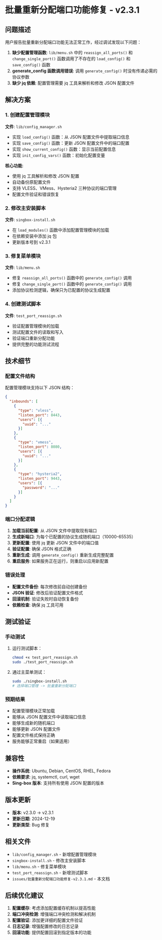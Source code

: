 # 批量重新分配端口功能修复 - v2.3.1

## 问题描述

用户报告批量重新分配端口功能无法正常工作，经过调试发现以下问题：

1. **缺少配置管理函数**: `lib/menu.sh` 中的 `reassign_all_ports()` 和 `change_single_port()` 函数调用了不存在的 `load_config()` 和 `save_config()` 函数
2. **generate_config 函数调用错误**: 调用 `generate_config()` 时没有传递必需的协议参数
3. **缺少 jq 依赖**: 配置管理需要 jq 工具来解析和修改 JSON 配置文件

## 解决方案

### 1. 创建配置管理模块

**文件**: `lib/config_manager.sh`

- 实现 `load_config()` 函数：从 JSON 配置文件中提取端口信息
- 实现 `save_config()` 函数：更新 JSON 配置文件中的端口配置
- 实现 `show_current_config()` 函数：显示当前配置信息
- 实现 `init_config_vars()` 函数：初始化配置变量

**核心功能**:
- 使用 jq 工具解析和修改 JSON 配置
- 自动备份原配置文件
- 支持 VLESS、VMess、Hysteria2 三种协议的端口管理
- 配置文件验证和错误恢复

### 2. 修改主安装脚本

**文件**: `singbox-install.sh`

- 在 `load_modules()` 函数中添加配置管理模块的加载
- 在依赖安装中添加 jq 包
- 更新版本号到 v2.3.1

### 3. 修复菜单模块

**文件**: `lib/menu.sh`

- 修复 `reassign_all_ports()` 函数中的 `generate_config()` 调用
- 修复 `change_single_port()` 函数中的 `generate_config()` 调用
- 添加协议检测逻辑，确保只为已配置的协议生成配置

### 4. 创建测试脚本

**文件**: `test_port_reassign.sh`

- 验证配置管理模块的加载
- 测试配置文件的读取和写入
- 验证端口重新分配功能
- 提供完整的功能测试流程

## 技术细节

### 配置文件结构

配置管理模块支持以下 JSON 结构：

```json
{
  "inbounds": [
    {
      "type": "vless",
      "listen_port": 8443,
      "users": [{
        "uuid": "..."
      }]
    },
    {
      "type": "vmess",
      "listen_port": 8080,
      "users": [{
        "uuid": "..."
      }]
    },
    {
      "type": "hysteria2",
      "listen_port": 9443,
      "users": [{
        "password": "..."
      }]
    }
  ]
}
```

### 端口分配逻辑

1. **加载当前配置**: 从 JSON 文件中提取现有端口
2. **生成新端口**: 为每个已配置的协议生成随机端口（10000-65535）
3. **更新配置**: 使用 jq 更新 JSON 文件中的端口值
4. **验证配置**: 确保 JSON 格式正确
5. **重新生成**: 调用 `generate_config()` 重新生成完整配置
6. **重启服务**: 如果服务正在运行，则重启以应用新配置

### 错误处理

- **配置文件备份**: 每次修改前自动创建备份
- **JSON 验证**: 修改后验证配置文件格式
- **回滚机制**: 验证失败时自动恢复备份
- **依赖检查**: 确保 jq 工具可用

## 测试验证

### 手动测试

1. 运行测试脚本：
   ```bash
   chmod +x test_port_reassign.sh
   sudo ./test_port_reassign.sh
   ```

2. 通过主菜单测试：
   ```bash
   sudo ./singbox-install.sh
   # 选择端口管理 -> 批量重新分配端口
   ```

### 预期结果

- 配置管理模块正常加载
- 能够从 JSON 配置文件中读取端口信息
- 能够生成新的随机端口
- 能够更新 JSON 配置文件
- 配置文件格式保持正确
- 服务能够正常重启（如果适用）

## 兼容性

- **操作系统**: Ubuntu, Debian, CentOS, RHEL, Fedora
- **依赖要求**: jq, systemctl, curl, wget
- **Sing-box 版本**: 支持所有使用 JSON 配置的版本

## 版本更新

- **版本**: v2.3.0 → v2.3.1
- **更新日期**: 2024-12-19
- **更新类型**: Bug 修复

## 相关文件

- `lib/config_manager.sh` - 新增配置管理模块
- `singbox-install.sh` - 修改主安装脚本
- `lib/menu.sh` - 修复菜单模块
- `test_port_reassign.sh` - 新增测试脚本
- `issues/批量重新分配端口功能修复-v2.3.1.md` - 本文档

## 后续优化建议

1. **配置缓存**: 考虑添加配置缓存机制以提高性能
2. **端口冲突检测**: 增强端口冲突检测和解决机制
3. **配置验证**: 添加更详细的配置文件验证
4. **日志记录**: 增强配置修改的日志记录
5. **回滚功能**: 提供配置回滚到指定版本的功能